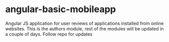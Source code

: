 # angular-basic-mobileapp
Angular JS application for user reviews of applications installed from online websites. This is the authors module, rest of the modules will be updated in a couple of days. Follow repo for updates
